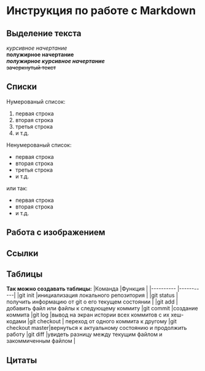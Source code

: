 # Инструкция по работе с Markdown

## Выделение текста
*курсивное начертание*\
**полужирное начертание**\
***полужирное курсивное начертание***\
~~зачеркнутый текст~~

## Списки
Нумерованый список:
1. первая строка
2. вторая строка
3. третья строка
4. и т.д.

Ненумерованый список:
* первая строка
* вторая строка
* третья строка
* и т.д.

или так:
- первая строка
- вторая строка
- и т.д.
## Работа с изображением

## Ссылки

## Таблицы
**Так можно создавать таблицы:**
|Команда       |Функция    |
|----------    |-----------|
|git init      |инициализация локального репозитория      |
|git status    |получить информацию от git о его текущем состоянии   |
|git add       |добавить файл или файлы к следующему коммиту
|git commit    |создание коммита
|git log       |вывод на экран истории всех коммитов с их хеш-кодами
|git checkout  | переход от одного коммита к другому
|git checkout master|вернуться к актуальному состоянию и продолжить работу
|git diff      |увидеть разницу между текущим файлом и закоммиченным файлом
|

## Цитаты